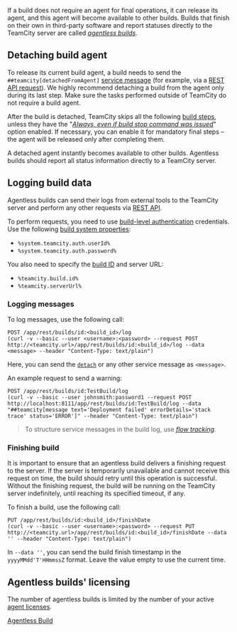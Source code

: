 [//]: # (title: Managing Agentless Builds)
[//]: # (auxiliary-id: Managing Agentless Builds)

If a build does not require an agent for final operations, it can release its agent, and this agent will become available to other builds. Builds that finish on their own in third-party software and report statuses directly to the TeamCity server are called [_agentless builds_](agentless-build.md).

## Detaching build agent

To release its current build agent, a build needs to send the `##teamcity[detachedFromAgent]` [service message](service-messages.md) (for example, via a [REST API request](#Logging+messages)). We highly recommend detaching a build from the agent only during its last step. Make sure the tasks performed outside of TeamCity do not require a build agent.

After the build is detached, TeamCity skips all the following [build steps](configuring-build-steps.md), unless they have the "[_Always, even if build stop command was issued_](configuring-build-steps.md#Execution+policy)" option enabled. If necessary, you can enable it for mandatory final steps – the agent will be released only after completing them.
                        
A detached agent instantly becomes available to other builds. Agentless builds should report all status information directly to a TeamCity server.

## Logging build data

Agentless builds can send their logs from external tools to the TeamCity server and perform any other requests via [REST API](rest-api.md).

To perform requests, you need to use [build-level authentication](artifact-dependencies.md#Build-level+authentication) credentials. Use the following [build system properties](configuring-build-parameters.md):
* `%system.teamcity.auth.userId%`
* `%system.teamcity.auth.password%`

You also need to specify the [build ID](working-with-build-results.md#Internal+Build+ID) and server URL:
* `%teamcity.build.id%`
* `%teamcity.serverUrl%`

### Logging messages

To log messages, use the following call:

```shell script
POST /app/rest/builds/id:<build_id>/log 
(curl -v --basic --user <username>:<password> --request POST http://<teamcity.url>/app/rest/builds/id:<build_id>/log --data <message> --header "Content-Type: text/plain")
```

Here, you can send the [`detach`](#Detaching+build+agent) or any other service message as `<message>`.

An example request to send a warning:

```shell script
POST /app/rest/builds/id:TestBuild/log 
(curl -v --basic --user johnsmith:password1 --request POST http://localhost:8111/app/rest/builds/id:TestBuild/log --data "##teamcity[message text='Deployment failed' errorDetails='stack trace' status='ERROR']" --header "Content-Type: text/plain")
```

>To structure service messages in the build log, use [_flow tracking_](service-messages.md#Message+FlowId).

### Finishing build

It is important to ensure that an agentless build delivers a finishing request to the server. If the server is temporarily unavailable and cannot receive this request on time, the build should retry until this operation is successful. Without the finishing request, the build will be running on the TeamCity server indefinitely, until reaching its specified timeout, if any.

To finish a build, use the following call:

```shell script
PUT /app/rest/builds/id:<build_id>/finishDate
(curl -v --basic --user <username>:<password> --request PUT http://<teamcity.url>/app/rest/builds/id:<build_id>/finishDate --data '' --header "Content-Type: text/plain")
```

In `--data ''`, you can send the build finish timestamp in the `yyyyMMdd'T'HHmmssZ` format. Leave the value empty to use the current time.

## Agentless builds' licensing

The number of agentless builds is limited by the number of your active [agent licenses](licensing-policy.md#Number+of+Agents).

<seealso>
        <category ref="concepts">
            <a href="agentless-build.md">Agentless Build</a>
        </category>
</seealso>

